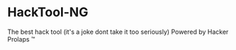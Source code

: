 # HackTool-NG
The best hack tool (it's a joke dont take it too seriously)
Powered by Hacker Prolaps :tm:
